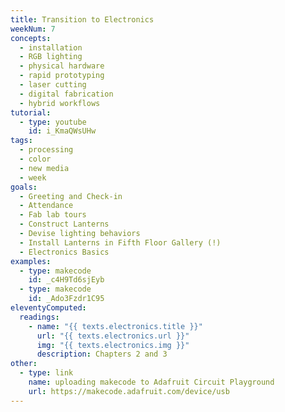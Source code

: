 ```yaml
---
title: Transition to Electronics
weekNum: 7
concepts:
  - installation
  - RGB lighting
  - physical hardware
  - rapid prototyping
  - laser cutting
  - digital fabrication
  - hybrid workflows
tutorial:
  - type: youtube
    id: i_KmaQWsUHw
tags:
  - processing
  - color
  - new media
  - week
goals:
  - Greeting and Check-in
  - Attendance
  - Fab lab tours
  - Construct Lanterns
  - Devise lighting behaviors
  - Install Lanterns in Fifth Floor Gallery (!)
  - Electronics Basics
examples:
  - type: makecode
    id: _c4H9Td6sjEyb
  - type: makecode
    id: _Ado3Fzdr1C95
eleventyComputed:
  readings:
    - name: "{{ texts.electronics.title }}"
      url: "{{ texts.electronics.url }}"
      img: "{{ texts.electronics.img }}"
      description: Chapters 2 and 3
other:
  - type: link
    name: uploading makecode to Adafruit Circuit Playground
    url: https://makecode.adafruit.com/device/usb
---
```

